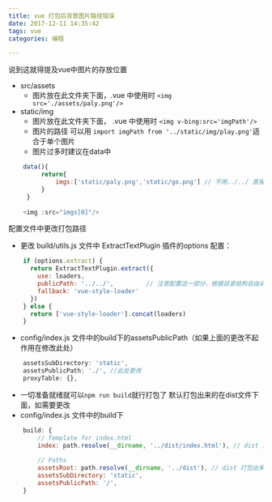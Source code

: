```yaml
---
title: vue 打包后背景图片路径错误
date: 2017-12-11 14:35:42
tags: vue
categories: 编程

---
```

说到这就得提及vue中图片的存放位置
- src/assets 
	- 图片放在此文件夹下面，.vue 中使用时 `<img src='./assets/paly.png'/>`
- static/img
	- 图片放在此文件夹下面， .vue 中使用时 `<img v-bing:src='imgPath'/>`
	- 图片的路径 可以用 `import imgPath from '../static/img/play.png'`适合于单个图片
	- 图片过多时建议在data中
```javascript
    data(){
         return{
             imgs:['static/paly.png','static/go.png'] // 不用../../ 直接 static 就可以了
         }
     }
     
    <img :src="imgs[0]"/>
```

配置文件中更改打包路径

- 更改 build/utils.js 文件中 ExtractTextPlugin 插件的options 配置：
```javascript
	if (options.extract) {
	  return ExtractTextPlugin.extract({
	    use: loaders,
	    publicPath: '../../',         // 注意配置这一部分，根据目录结构自由调整
	    fallback: 'vue-style-loader'
	  })
	} else {
	  return ['vue-style-loader'].concat(loaders)
	}
```
- config/index.js 文件中的build下的assetsPublicPath（如果上面的更改不起作用在修改此处）
```javascript
	assetsSubDirectory: 'static',
    assetsPublicPath: './', //此处更改
    proxyTable: {},
```

- 一切准备就绪就可以`npm run build`就行打包了 默认打包出来的在dist文件下面，如需要更改
-  config/index.js 文件中的build下 
```javascript
	build: {
	    // Template for index.html
	    index: path.resolve(__dirname, '../dist/index.html'), // dist 要和下面的文件名称保持一致
	
	    // Paths
	    assetsRoot: path.resolve(__dirname, '../dist'), // dist 打包出来的文件名称
	    assetsSubDirectory: 'static',
	    assetsPublicPath: '/',
	}
```